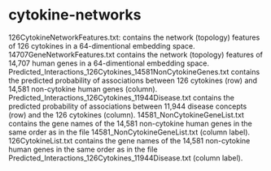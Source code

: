 # cytokine-networks

126CytokineNetworkFeatures.txt: contains the network (topology) features of 126 cytokines in a 64-dimentional embedding space.             
14707GeneNetworkFeatures.txt contains the network (topology) features of 14,707 human genes in a 64-dimentional embedding space.          
Predicted_Interactions_126Cytokines_14581NonCytokineGenes.txt contains the predicted probability of associations between 126 cytokines (row) and 14,581 non-cytokine human genes (column). 
Predicted_Interactions_126Cytokines_11944Disease.txt contains the predicted probability of associations between 11,944 disease concepts (row) and the 126 cytokines (column). 
14581_NonCytokineGeneList.txt contains the gene names of the 14,581 non-cytokine human genes in the same order as in the file 14581_NonCytokineGeneList.txt (column label).
126CytokineList.txt contains the gene names of the 14,581 non-cytokine human genes in the same order as in the file Predicted_Interactions_126Cytokines_11944Disease.txt (column label).

